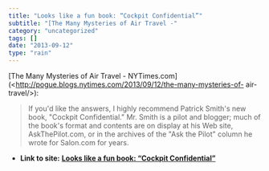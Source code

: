 ```yaml
---
title: "Looks like a fun book: “Cockpit Confidential”"
subtitle: "[The Many Mysteries of Air Travel -"
category: "uncategorized"
tags: []
date: "2013-09-12"
type: "rain"
---
```

[The Many Mysteries of Air Travel -
NYTimes.com](<http://pogue.blogs.nytimes.com/2013/09/12/the-many-mysteries-of-
air-travel/>):

> If you'd like the answers, I highly recommend Patrick Smith's new book,
> "Cockpit Confidential." Mr. Smith is a pilot and blogger; much of the book's
> format and contents are on display at his Web site, AskThePilot.com, or in
> the archives of the "Ask the Pilot" column he wrote for Salon.com for years.




* **Link to site:** **[Looks like a fun book: “Cockpit Confidential”](None)**